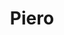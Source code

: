 ---
title: "Piero"
url: /ciudad-autonoma-de-buenos-aires/piero-avenida-juan-bautista-justo/
shop: cama
---